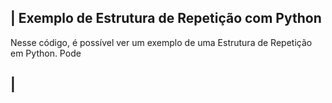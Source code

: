  ## | Exemplo de Estrutura de Repetição com Python 

   Nesse código, é possível ver um exemplo de uma Estrutura de Repetição em Python. Pode
 
 ## |
